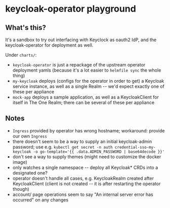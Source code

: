 # keycloak-operator playground

## What's this?

It's a sandbox to try out interfacing with Keyclock as oauth2 IdP, and
the keycloak-operator for deployment as well.

Under `charts/`:
* `keycloak-operator` is just a repackage of the upstream operator
  deployment yamls (because it's a lot easier to `helmfile sync` the whole
  thing)
* `my-keycloak` deploys (configs for the operator in order to get) a Keycloak
  service instance, as well as a single Realm -- we'd expect exactly one
  of these per appliance
* `mock-app` deploys a sample application, as well as a KeycloakClient for
  itself in The One Realm; there can be several of these per appliance


## Notes

* `Ingress` provided by operator has wrong hostname; workaround: provide our own `Ingress`
* there doesn't seem to be a way to supply an initial keycloak-admin password;  use e.g.
  `kubectl get secret -n auth credential-sso-my-keycloak -o go-template='{{ .data.ADMIN_PASSWORD | base64decode }}'`
* don't see a way to supply themes (might need to customize the docker image)
* only watches a single namespace -- deploy all Keycloak* CRDs into a designated one?
* operator doesn't handle all cases, e.g. KeycloakRealm created after KeycloakClient
  (client is not created -- it is after restarting the operator though)
* account/ page operations seem to say "An internal server error has occurred" on any changes
